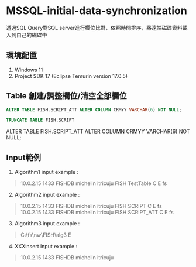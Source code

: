 # MSSQL-initial-data-synchronization
透過SQL Query對SQL server進行欄位比對，依照時間排序，將遠端磁碟資料載入到自己的磁碟中
## 環境配置
1. Windows 11
2. Project SDK 17 (Eclipse Temurin version 17.0.5)
## Table 創建/調整欄位/清空全部欄位
```SQL
ALTER TABLE FISH.SCRIPT_ATT ALTER COLUMN CRMYY VARCHAR(6) NOT NULL;
```
```SQL
TRUNCATE TABLE FISH.SCRIPT
```
ALTER TABLE FISH.SCRIPT_ATT ALTER COLUMN CRMYY VARCHAR(6) NOT NULL;
## Input範例
1. Algorithm1 input example :    
>10.0.2.15 1433 FISHDB michelin itricuju FISH TestTable C E fs  
2. Algorithm2 input example :    
>10.0.2.15 1433 FISHDB michelin itricuju FISH SCRIPT C E fs  
>10.0.2.15 1433 FISHDB michelin itricuju FISH SCRIPT_ATT C E fs  
3. Algorithm3 input example :   
>C:\fs\nw\FISH\alg3 E   
4. XXXinsert input example :     
>10.0.2.15 1433 FISHDB michelin itricuju  

